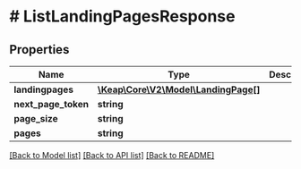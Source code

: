 # # ListLandingPagesResponse

## Properties

Name | Type | Description | Notes
------------ | ------------- | ------------- | -------------
**landingpages** | [**\Keap\Core\V2\Model\LandingPage[]**](LandingPage.md) |  | [optional]
**next_page_token** | **string** |  | [optional]
**page_size** | **string** |  | [optional]
**pages** | **string** |  | [optional]

[[Back to Model list]](../../README.md#models) [[Back to API list]](../../README.md#endpoints) [[Back to README]](../../README.md)
